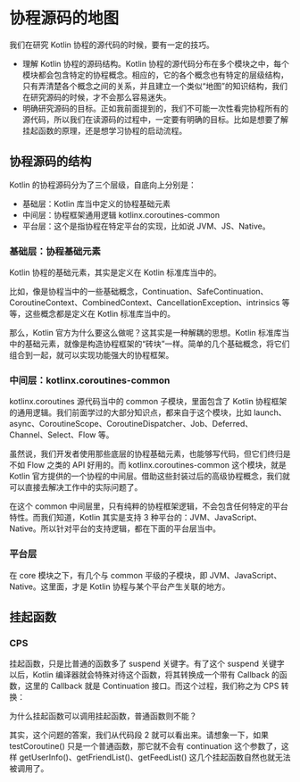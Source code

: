 # 协程源码的地图
我们在研究 Kotlin 协程的源代码的时候，要有一定的技巧。
- 理解 Kotlin 协程的源码结构。Kotlin 协程的源代码分布在多个模块之中，每个模块都会包含特定的协程概念。相应的，它的各个概念也有特定的层级结构，只有弄清楚各个概念之间的关系，并且建立一个类似“地图”的知识结构，我们在研究源码的时候，才不会那么容易迷失。
- 明确研究源码的目标。正如我前面提到的，我们不可能一次性看完协程所有的源代码，所以我们在读源码的过程中，一定要有明确的目标。比如是想要了解挂起函数的原理，还是想学习协程的启动流程。

## 协程源码的结构
Kotlin 的协程源码分为了三个层级，自底向上分别是：
- 基础层：Kotlin 库当中定义的协程基础元素
- 中间层：协程框架通用逻辑 kotlinx.coroutines-common
- 平台层：这个是指协程在特定平台的实现，比如说 JVM、JS、Native。

### 基础层：协程基础元素
Kotlin 协程的基础元素，其实是定义在 Kotlin 标准库当中的。

比如，像是协程当中的一些基础概念，Continuation、SafeContinuation、CoroutineContext、CombinedContext、CancellationException、intrinsics 等等，这些概念都是定义在 Kotlin 标准库当中的。

那么，Kotlin 官方为什么要这么做呢？这其实是一种解耦的思想。Kotlin 标准库当中的基础元素，就像是构造协程框架的“砖块”一样。简单的几个基础概念，将它们组合到一起，就可以实现功能强大的协程框架。

### 中间层：kotlinx.coroutines-common
kotlinx.coroutines 源代码当中的 common 子模块，里面包含了 Kotlin 协程框架的通用逻辑。我们前面学过的大部分知识点，都来自于这个模块，比如 launch、async、CoroutineScope、CoroutineDispatcher、Job、Deferred、Channel、Select、Flow 等。

虽然说，我们开发者使用那些底层的协程基础元素，也能够写代码，但它们终归是不如 Flow 之类的 API 好用的。而 kotlinx.coroutines-common 这个模块，就是 Kotlin 官方提供的一个协程的中间层。借助这些封装过后的高级协程概念，我们就可以直接去解决工作中的实际问题了。

在这个 common 中间层里，只有纯粹的协程框架逻辑，不会包含任何特定的平台特性。而我们知道，Kotlin 其实是支持 3 种平台的：JVM、JavaScript、Native。所以针对平台的支持逻辑，都在下面的平台层当中。

### 平台层
在 core 模块之下，有几个与 common 平级的子模块，即 JVM、JavaScript、Native。这里面，才是 Kotlin 协程与某个平台产生关联的地方。

## 挂起函数
### CPS
挂起函数，只是比普通的函数多了 suspend 关键字。有了这个 suspend 关键字以后，Kotlin 编译器就会特殊对待这个函数，将其转换成一个带有 Callback 的函数，这里的 Callback 就是 Continuation 接口。而这个过程，我们称之为 CPS 转换：

为什么挂起函数可以调用挂起函数，普通函数则不能？

其实，这个问题的答案，我们从代码段 2 就可以看出来。请想象一下，如果 testCoroutine() 只是一个普通函数，那它就不会有 continuation 这个参数了，这样 getUserInfo()、getFriendList()、getFeedList() 这几个挂起函数自然也就无法被调用了。